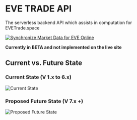 # EVE TRADE API

The serverless backend API which assists in computation for EVETrade.space

[![Synchronize Market Data for EVE Online](https://github.com/awhipp/evetrade_api/actions/workflows/sync_market_data.yml/badge.svg)](https://github.com/awhipp/evetrade_api/actions/workflows/sync_market_data.yml)

**Currently in BETA and not implemented on the live site**

## Current vs. Future State

### Current State (V 1.x to 6.x)

![Current State](https://i.imgur.com/6PX9pO3.png)

### Proposed Future State (V 7.x +)

![Proposed Future State](https://i.imgur.com/gH8gMaI.png)
